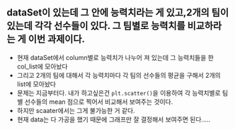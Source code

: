 ## dataSet이 있는데 그 안에 능력치라는 게 있고,2개의 팀이 있는데 각각 선수들이 있다. 그 팀별로 능력치를 비교하라는 게 이번 과제이다.

- 현재 dataSet에서 column별로 능력치가 나누어 져 있는데 그 능력치들을 한 col_list에 모아놨다
- 그리고 2개의 팀에 대해서 각 능력치마다 각 팀의 선수들의 평균을 구해서 2개의 list에 모아놨다  
- 문제는 지금부터다. 내가 하고싶은건 ```plt.scatter()```을 이용하여 각 능력치별로 팀별 선수들의 mean 점으로 찍어서 비교해서 보여주는 것이다.
- 하지만 scaater에서는 그게 불가능한 거 같다. 
- 현재 data는 다 가공을 했기 때문에 그래프만 잘 결정해서 보여주면 된다.....
